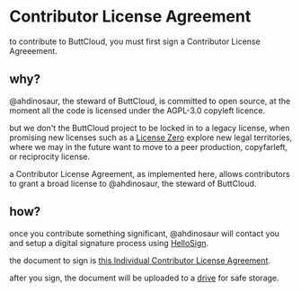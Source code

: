 # Contributor License Agreement

to contribute to ButtCloud, you must first sign a Contributor License Agreeement.

## why?

@ahdinosaur, the steward of ButtCloud, is committed to open source, at the moment all the code is licensed under the AGPL-3.0 copyleft licence.

but we don't the ButtCloud project to be locked in to a legacy license, when promising new licenses such as a [License Zero](http://licensezero.com/) explore new legal territories, where we may in the future want to move to a peer production, copyfarleft, or reciprocity license.

a Contributor License Agreement, as implemented here, allows contributors to grant a broad license to @ahdinosaur, the steward of ButtCloud.

## how?

once you contribute something significant, @ahdinosaur will contact you and setup a digital signature process using [HelloSign](https://hellosign.com).

the document to sign is [this Individual Contributor License Agreement](https://drive.google.com/file/d/11bR0SIPjCjdBLi-p-XZo2CBPBeguCdAS/view?usp=sharing).

after you sign, the document will be uploaded to a [drive](https://drive.google.com/drive/u/4/folders/1BZ0JezJ_9DhJ2HgpoyDV4qirpjcAXIyi) for safe storage.
